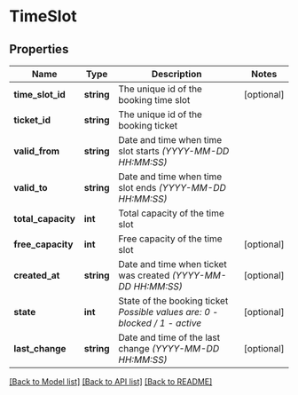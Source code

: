 # TimeSlot

## Properties
Name | Type | Description | Notes
------------ | ------------- | ------------- | -------------
**time_slot_id** | **string** | The unique id of the booking time slot | [optional] 
**ticket_id** | **string** | The unique id of the booking ticket | 
**valid_from** | **string** | Date and time when time slot starts *(YYYY-MM-DD HH:MM:SS)* | 
**valid_to** | **string** | Date and time when time slot ends *(YYYY-MM-DD HH:MM:SS)* | 
**total_capacity** | **int** | Total capacity of the time slot | 
**free_capacity** | **int** | Free capacity of the time slot | [optional] 
**created_at** | **string** | Date and time when ticket was created *(YYYY-MM-DD HH:MM:SS)* | [optional] 
**state** | **int** | State of the booking ticket *Possible values are: 0 - blocked / 1 - active* | [optional] 
**last_change** | **string** | Date and time of the last change *(YYYY-MM-DD HH:MM:SS)* | [optional] 

[[Back to Model list]](../../README.md#documentation-for-models) [[Back to API list]](../../README.md#documentation-for-api-endpoints) [[Back to README]](../../README.md)


